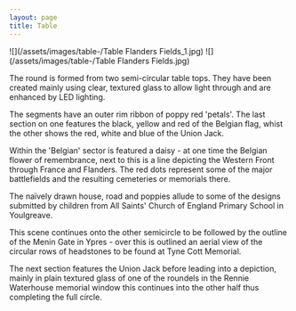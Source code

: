 ```yaml
---
layout: page
title: Table
---
```


![](/assets/images/table-/Table Flanders Fields_1.jpg)
![](/assets/images/table-/Table Flanders Fields.jpg)

The round is formed from two semi-circular table tops. They have been created mainly using clear, textured glass to allow light through and are enhanced by LED lighting.

The segments have an outer rim ribbon of poppy red 'petals'. The last section on one features the black, yellow and red of the Belgian flag, whist the other shows the red, white and blue of the Union Jack.

Within the 'Belgian' sector is featured a daisy - at one time the Belgian flower of remembrance, next to this is a line depicting the Western Front through France and Flanders. The red dots represent some of the major battlefields and the resulting cemeteries or memorials there.

The naïvely drawn house, road and poppies allude to some of the designs submitted by children from All Saints' Church of England Primary School in Youlgreave.

This scene continues onto the other semicircle to be followed by the outline of the Menin Gate in Ypres - over this is outlined an aerial view of the circular rows of headstones to be found at Tyne Cott Memorial.

The next section features the Union Jack before leading into a depiction, mainly in plain textured glass of one of the roundels in the Rennie Waterhouse memorial window this continues into the other half thus completing the full circle.

